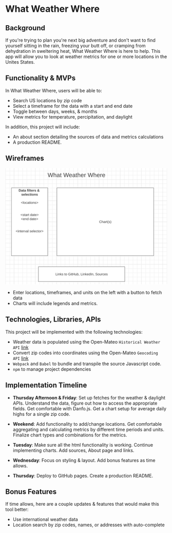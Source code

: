 # What Weather Where 

## Background
If you're trying to plan you're next big adventure and don't want to find yourself sitting in the rain, freezing your butt off, or cramping from dehydration in sweltering heat, What Weather Where is here to help. This app will allow you to look at weather metrics for one or more locations in the Unites States. 

## Functionality & MVPs
In What Weather Where, users will be able to:
* Search US locations by zip code
* Select a timeframe for the data with a start and end date
* Toggle between days, weeks, & months
* View metrics for temperature, percipitation, and daylight

In addition, this project will include:
* An about section detailing the sources of data and metrics calculations
* A production README.

## Wireframes

![Initial Structure](./src/images/wireframe.png)

* Enter locations, timeframes, and units on the left with a button to fetch data
* Charts will include legends and metrics.

## Technologies, Libraries, APIs
This project will be implemented with the following technologies:
* Weather data is populated using the Open-Mateo ```Historical Weather API``` [link](https://open-meteo.com/en/docs/historical-weather-api)
* Convert zip codes into coordinates using the Open-Mateo ``` Geocoding API ``` [link](https://open-meteo.com/en/docs/geocoding-api)
* ``` Webpack ``` and ``` Babel ``` to bundle and transpile the source Javascript code.
* ``` npm ``` to manage project dependencies

## Implementation Timeline

* __Thursday Afternoon & Friday__: Set up fetches for the weather & daylight APIs. Understand the data, figure out how to access the appropriate fields. Get comfortable with Danfo.js. Get a chart setup for average daily highs for a single zip code.

* __Weekend__: Add functionality to add/change locations. Get comfortable aggregating and calculating metrics by different time periods and units. Finalize chart types and combinations for the metrics.

* __Tuesday__: Make sure all the html functionality is working. Continue implementing charts. Add sources, About page and links.

* __Wednesday__: Focus on styling & layout. Add bonus features as time allows.

* __Thursday__: Deploy to GitHub pages. Create a production README.


## Bonus Features

If time allows, here are a couple updates & features that would make this tool better:

* Use international weather data
* Location search by zip codes, names, or addresses with auto-complete